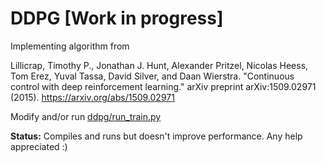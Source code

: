 # DDPG [Work in progress]

Implementing algorithm from 

Lillicrap, Timothy P., Jonathan J. Hunt, Alexander Pritzel, Nicolas Heess, Tom Erez, Yuval Tassa, David Silver, and Daan Wierstra. "Continuous control with deep reinforcement learning." arXiv preprint arXiv:1509.02971 (2015).
https://arxiv.org/abs/1509.02971

Modify and/or run [ddpg/run_train.py](https://github.com/madvn/DDPG/blob/master/ddpg/run_train.py)

**Status:** Compiles and runs but doesn't improve performance. Any help appreciated :)
